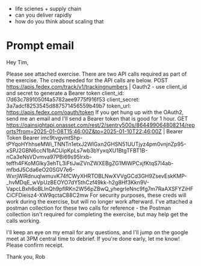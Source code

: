 - life scienes + supply chain
- can you deliver rapidly
- how do you think about scaling that


# Prompt email

Hey Tim, 

Please see attached exercise. There are two API calls required as part of the exercise. The creds needed for the API calls are below.
POST https://apis.fedex.com/track/v1/trackingnumbers | Oauth2 - use client_id and secret to generate a Bearer token
client_id: l7d63c7891050f4a5782aee9775f916f53
client_secret: 3a7adcf8253545d887571456559b49b7
token_url: https://apis.fedex.com/oauth/token
If you get hung up with the OAuth2, send me an email and I'll send a Bearer token that is good for 1 hour. 
GET https://oainsightapi.onasset.com/rest/2/sentry500s/864499064808214/reports?from=2025-01-08T15:46:00Z&to=2025-01-10T22:46:00Z | Bearer Token
Bearer imc9tvgvmtShp-tPYqoHYhhseMWi_TNNTn1etxJ2WIGxn2GHSN51UUTjyz4pm0vnjnZp95-xSPJ2GBN6ccN1bACUipKpLs7wb3bYyxqXU1BtgTFBT1B-nCa3eNsVDvmva97PBi69s95lrxb-teffh4FKoMGlky3ehTL3iFtiJwZVnZWXEBgZG1MlWPCxjfKtqS7l4ab-mfbdJ5Cda6eO20SGV7e6-WxrjWlRdnuqlwmuvK74fCWyXHRTOBLNwXVVgGCd3GH9ZsevEskKMP-_hvMDqE_wVpUzBEOYO7dY5thCzf49kk-h2g8Hf3Kkn9V-VapcLBxh6oBLInQh9pflRKn2W56pZBwQ_yhegrIeNnc9fg7m7RaAXSFYZiHFCiCFDieisz4-XW9qctaC88C2mw
For security purposes, these creds will work during the exercise, but will no longer work afterward. I've attached a postman collection for these two calls for reference - the Postman collection isn't required for completing the exercise, but may help get the calls working.

I'll keep an eye on my email for any questions, and I'll jump on the google meet at 3PM central time to debrief. If you're done early, let me know! Please confirm receipt.

Thank you,
Rob
